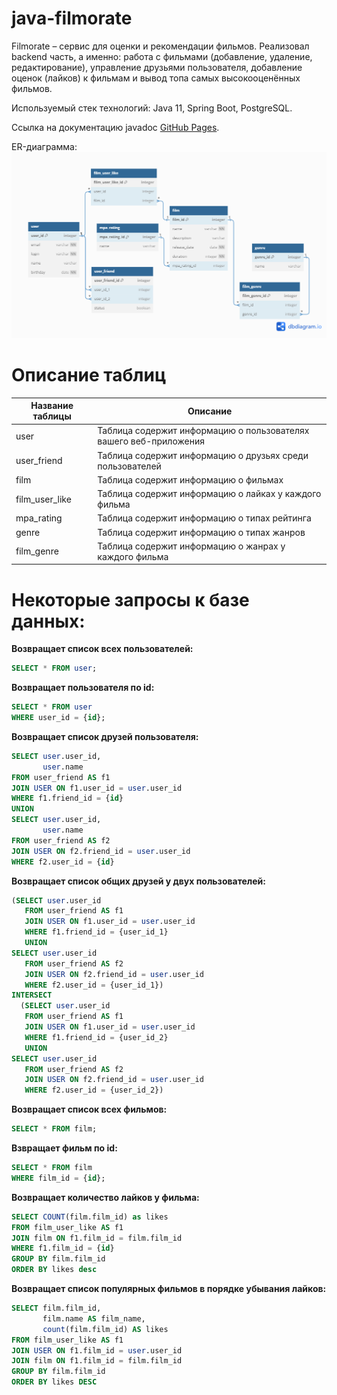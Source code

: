 
# java-filmorate
Filmorate – сервис для оценки и рекомендации фильмов. Реализовал backend часть, а именно: работа с фильмами (добавление, удаление, редактирование), управление друзьями пользователя, добавление оценок (лайков) к фильмам и вывод топа самых высокооценённых фильмов.</br>

Используемый стек технологий: Java 11, Spring Boot, PostgreSQL.

Ссылка на документацию javadoc [GitHub Pages](https://omon4412.github.io/java-filmorate/).

ER-диаграмма:
![ER-диаграмма](ER_diagram.png)

# Описание таблиц
| Название таблицы | Описание |
| --- | --- |
| user | Таблица содержит информацию о пользователях вашего веб-приложения |
| user_friend | Таблица содержит информацию о друзьях среди пользователей |
| film | Таблица содержит информацию о фильмах |
| film_user_like | Таблица содержит информацию о лайках у каждого фильма |
| mpa_rating | Таблица содержит информацию о типах рейтинга |
| genre | Таблица содержит информацию о типах жанров |
| film_genre | Таблица содержит информацию о жанрах у каждого фильма |

# Некоторые запросы к базе данных:<br/>

**Возвращает список всех пользователей:** 
```SQL
SELECT * FROM user;
```

**Возвращает пользователя по id:**
```SQL
SELECT * FROM user
WHERE user_id = {id};
```

**Возвращает список друзей пользователя:**
```SQL
SELECT user.user_id,
       user.name
FROM user_friend AS f1
JOIN USER ON f1.user_id = user.user_id
WHERE f1.friend_id = {id}
UNION
SELECT user.user_id,
       user.name
FROM user_friend AS f2
JOIN USER ON f2.friend_id = user.user_id
WHERE f2.user_id = {id}
```

**Возвращает список общих друзей у двух пользователей:**
```SQL
(SELECT user.user_id
   FROM user_friend AS f1
   JOIN USER ON f1.user_id = user.user_id
   WHERE f1.friend_id = {user_id_1}
   UNION
SELECT user.user_id
   FROM user_friend AS f2
   JOIN USER ON f2.friend_id = user.user_id
   WHERE f2.user_id = {user_id_1})
INTERSECT
  (SELECT user.user_id
   FROM user_friend AS f1
   JOIN USER ON f1.user_id = user.user_id
   WHERE f1.friend_id = {user_id_2}
   UNION
SELECT user.user_id
   FROM user_friend AS f2
   JOIN USER ON f2.friend_id = user.user_id
   WHERE f2.user_id = {user_id_2})
```

**Возвращает список всех фильмов:** 
```SQL
SELECT * FROM film;
```

**Взвращает фильм по id:**
```SQL
SELECT * FROM film
WHERE film_id = {id};
```

**Возвращает количество лайков у фильма:**
```SQL
SELECT COUNT(film.film_id) as likes
FROM film_user_like AS f1
JOIN film ON f1.film_id = film.film_id
WHERE f1.film_id = {id}
GROUP BY film.film_id
ORDER BY likes desc
```

**Возвращает список популярных фильмов в порядке убывания лайков:**
```SQL
SELECT film.film_id,
       film.name AS film_name,
       count(film.film_id) AS likes
FROM film_user_like AS f1
JOIN USER ON f1.film_id = user.user_id
JOIN film ON f1.film_id = film.film_id
GROUP BY film.film_id
ORDER BY likes DESC
```
